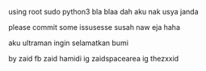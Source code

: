 using root 
 sudo python3 bla blaa
 dah aku nak usya janda

 please commit some issusesse susah naw eja haha

 aku ultraman ingin selamatkan bumi

 by zaid 
 fb zaid hamidi
 ig zaidspacearea
 ig thezxxid

